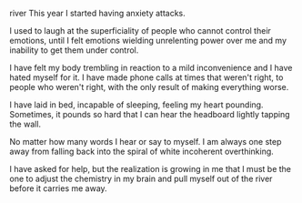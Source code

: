 river
This year I started having anxiety attacks. 

I used to laugh at the superficiality of people who cannot control their emotions, until I felt emotions wielding unrelenting power over me and my inability to get them under control. 

I have felt my body trembling in reaction to a mild inconvenience and I have hated myself for it.
I have made phone calls at times that weren't right, to people who weren't right, with the only result of making everything worse. 

I have laid in bed, incapable of sleeping, feeling my heart pounding. Sometimes, it pounds so hard that I can hear the headboard lightly tapping the wall.

No matter how many words I hear or say to myself. I am always one step away from falling back into the spiral of white incoherent overthinking.

I have asked for help, but the realization is growing in me that I must be the one to adjust the chemistry in my brain and pull myself out of the river before it carries me away.
